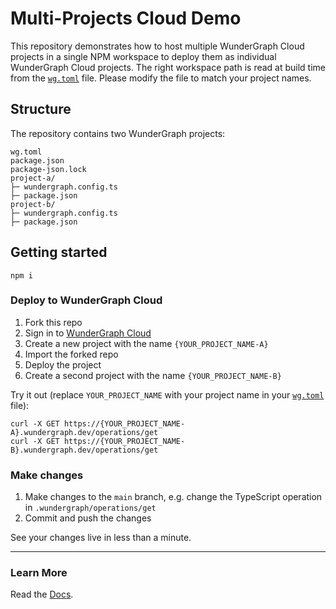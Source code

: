 # Multi-Projects Cloud Demo

This repository demonstrates how to host multiple WunderGraph Cloud projects in a single NPM workspace to deploy them as individual WunderGraph Cloud projects.
The right workspace path is read at build time from the [`wg.toml`](wg.toml) file. Please modify the file to match your project names.

## Structure

The repository contains two WunderGraph projects:

```
wg.toml
package.json
package-json.lock
project-a/
├─ wundergraph.config.ts
├─ package.json
project-b/
├─ wundergraph.config.ts
├─ package.json
```

## Getting started

```shell
npm i
```

### Deploy to WunderGraph Cloud

1. Fork this repo
2. Sign in to [WunderGraph Cloud](https://cloud.wundergraph.com)
3. Create a new project with the name `{YOUR_PROJECT_NAME-A}`
4. Import the forked repo
5. Deploy the project
6. Create a second project with the name `{YOUR_PROJECT_NAME-B}`

Try it out (replace `YOUR_PROJECT_NAME` with your project name in your [`wg.toml`](wg.toml) file):

```shell
curl -X GET https://{YOUR_PROJECT_NAME-A}.wundergraph.dev/operations/get
curl -X GET https://{YOUR_PROJECT_NAME-B}.wundergraph.dev/operations/get
```

### Make changes

1. Make changes to the `main` branch, e.g. change the TypeScript operation in `.wundergraph/operations/get`
2. Commit and push the changes

See your changes live in less than a minute.

---

### Learn More

Read the [Docs](https://wundergraph.com/docs).
